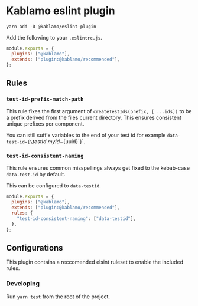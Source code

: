 # Kablamo eslint plugin

`yarn add -D @kablamo/eslint-plugin`

Add the following to your `.eslintrc.js`.

```js
module.exports = {
  plugins: ["@kablamo"],
  extends: ["plugin:@kablamo/recommended"],
};
```

## Rules

### `test-id-prefix-match-path`

This rule fixes the first argument of `createTestIds(prefix, [ ...ids])` to be a prefix derived from the files
current directory. This ensures consistent unique prefixes per component.

You can still suffix variables to the end of your test id for example `data-test-id={\`${testId.myId}-${uuid}\`}`.

### `test-id-consistent-naming`

This rule ensures common misspellings always get fixed to the kebab-case `data-test-id` by default.

This can be configured to `data-testid`.

```js
module.exports = {
  plugins: ["@kablamo"],
  extends: ["plugin:@kablamo/recommended"],
  rules: {
    "test-id-consistent-naming": ["data-testid"],
  },
};
```

## Configurations

This plugin contains a reccomended elsint ruleset to enable the included rules.

### Developing

Run `yarn test` from the root of the project.
